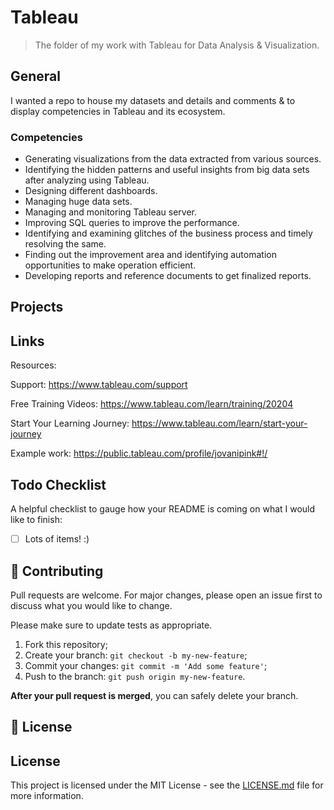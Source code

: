 # Tableau

> The folder of my work with Tableau for Data Analysis & Visualization.

## General

I wanted a repo to house my datasets and details and comments & to display competencies in Tableau and its ecosystem.

### Competencies

- Generating visualizations from the data extracted from various sources.
- Identifying the hidden patterns and useful insights from big data sets after analyzing using Tableau.
- Designing different dashboards.
- Managing huge data sets.
- Managing and monitoring Tableau server.
- Improving SQL queries to improve the performance.
- Identifying and examining glitches of the business process and timely resolving the same.
- Finding out the improvement area and identifying automation opportunities to make operation efficient.
- Developing reports and reference documents to get finalized reports.

## Projects

## Links

Resources:

Support: https://www.tableau.com/support

Free Training Videos: https://www.tableau.com/learn/training/20204

Start Your Learning Journey: https://www.tableau.com/learn/start-your-journey

Example work: https://public.tableau.com/profile/jovanipink#!/

## Todo Checklist

A helpful checklist to gauge how your README is coming on what I would like to finish:

- [ ] Lots of items! :)

## 🤝 Contributing

Pull requests are welcome. For major changes, please open an issue first to discuss what you would like to change.

Please make sure to update tests as appropriate.

1. Fork this repository;
2. Create your branch: `git checkout -b my-new-feature`;
3. Commit your changes: `git commit -m 'Add some feature'`;
4. Push to the branch: `git push origin my-new-feature`.

**After your pull request is merged**, you can safely delete your branch.

## 📝 License

## License

This project is licensed under the MIT License - see the [LICENSE.md](LICENSE.md) file for more information.
